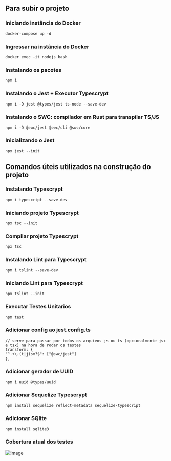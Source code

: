 ## Para subir o projeto

### Iniciando instância do Docker
```
docker-compose up -d
```

### Ingressar na instância do Docker
```
docker exec -it nodejs bash
```

### Instalando os pacotes
```
npm i
```

### Instalando o Jest + Executor Typescrypt
```
npm i -D jest @types/jest ts-node --save-dev
```

### Instalando o SWC: compilador em Rust para transpilar TS/JS
```
npm i -D @swc/jest @swc/cli @swc/core
```

### Inicializando o Jest
```
npx jest --init
```

## Comandos úteis utilizados na construção do projeto

### Instalando Typescrypt
```
npm i typescript --save-dev
```

### Iniciando projeto Typescrypt
```
npx tsc --init
```

### Compilar projeto Typescrypt
```
npx tsc
```

### Instalando Lint para Typescrypt
```
npm i tslint --save-dev
```

### Iniciando Lint para Typescrypt
```
npx tslint --init
```

### Executar Testes Unitarios
```
npm test
```
### Adicionar config ao jest.config.ts
```
// serve para passar por todos os arquivos js ou ts (opcionalmente jsx e tsx) na hora de rodar os testes
transform: {
"^.+\.(t|j)sx?$": ["@swc/jest"]
},
```
### Adicionar gerador de UUID
```
npm i uuid @types/uuid
```

### Adicionar Sequelize Typescrypt
```
npm install sequelize reflect-metadata sequelize-typescript
```

### Adicionar SQlite
```
npm install sqlite3
```

### Cobertura atual dos testes
![image](https://user-images.githubusercontent.com/52874054/187035903-b6c8a6db-57f5-4344-8f84-8ff157585587.png)

